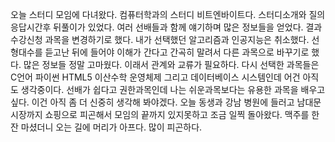 
오늘 스터디 모임에 다녀왔다.
컴퓨터학과의 스터디 비트엔바이트다.
스터디소개와 질의응답시간후 뒤풀이가 있었다.
여러 선배들과 함께 얘기하며 많은 정보들을 얻었다.
결과 수강신청 과목을 변경하기로 했다.
내가 선택했던 알고리즘과 인공지능은 취소했다.
선형대수를 듣고난 뒤에 들어야 이해가 간다고
간곡히 말려서 다른 과목으로 바꾸기로 했다.
많은 정보들 정말 고마웠다.
이래서 관계와 교류가 필요하다.
다시 선택한 과목들은
C언어 파이썬 HTML5 이산수학 운영체제 그리고
데이터베이스 시스템인데 어건 아직도 생각중이다.
선배가 쉽다고 권한과목인데 
나는 쉬운과목보다는 유용한 과목을 배우고 싶다.
이건 아직 좀 더 신중히 생각해 봐야겠다.
오늘 동생과 강남 병원에 들러고 남대문시장까지
쇼핑으로 피곤해서 모임의 끝까지 있지못하고
조금 일찍 돌아왔다.
맥주를 한잔 마셨더니 오는 길에 머리가 아프다.
많이 피곤하다.